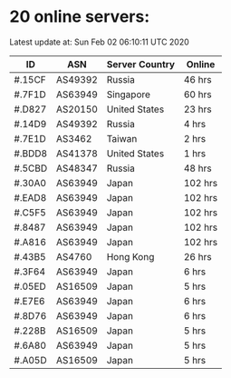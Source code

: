 # 20 online servers:

Latest update at: Sun Feb 02 06:10:11 UTC 2020

| ID | ASN | Server Country | Online |
| -- | --- | -------------- | ------ |
| #.15CF | AS49392 | Russia | 46 hrs |
| #.7F1D | AS63949 | Singapore | 60 hrs |
| #.D827 | AS20150 | United States | 23 hrs |
| #.14D9 | AS49392 | Russia | 4 hrs |
| #.7E1D | AS3462 | Taiwan | 2 hrs |
| #.BDD8 | AS41378 | United States | 1 hrs |
| #.5CBD | AS48347 | Russia | 48 hrs |
| #.30A0 | AS63949 | Japan | 102 hrs |
| #.EAD8 | AS63949 | Japan | 102 hrs |
| #.C5F5 | AS63949 | Japan | 102 hrs |
| #.8487 | AS63949 | Japan | 102 hrs |
| #.A816 | AS63949 | Japan | 102 hrs |
| #.43B5 | AS4760 | Hong Kong | 26 hrs |
| #.3F64 | AS63949 | Japan | 6 hrs |
| #.05ED | AS16509 | Japan | 5 hrs |
| #.E7E6 | AS63949 | Japan | 6 hrs |
| #.8D76 | AS63949 | Japan | 6 hrs |
| #.228B | AS16509 | Japan | 5 hrs |
| #.6A80 | AS63949 | Japan | 5 hrs |
| #.A05D | AS16509 | Japan | 5 hrs |

